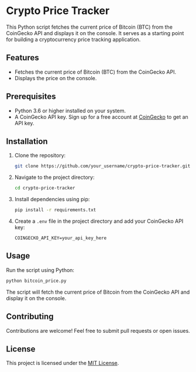# Crypto Price Tracker

This Python script fetches the current price of Bitcoin (BTC) from the CoinGecko API and displays it on the console. It serves as a starting point for building a cryptocurrency price tracking application.

## Features

- Fetches the current price of Bitcoin (BTC) from the CoinGecko API.
- Displays the price on the console.

## Prerequisites

- Python 3.6 or higher installed on your system.
- A CoinGecko API key. Sign up for a free account at [CoinGecko](https://www.coingecko.com/en/api) to get an API key.

## Installation

1. Clone the repository:

   ```bash
   git clone https://github.com/your_username/crypto-price-tracker.git
   ```

2. Navigate to the project directory:

   ```bash
   cd crypto-price-tracker
   ```

3. Install dependencies using pip:

   ```bash
   pip install -r requirements.txt
   ```

4. Create a `.env` file in the project directory and add your CoinGecko API key:

   ```
   COINGECKO_API_KEY=your_api_key_here
   ```

## Usage

Run the script using Python:

```bash
python bitcoin_price.py
```

The script will fetch the current price of Bitcoin from the CoinGecko API and display it on the console.

## Contributing

Contributions are welcome! Feel free to submit pull requests or open issues.

## License

This project is licensed under the [MIT License](LICENSE).